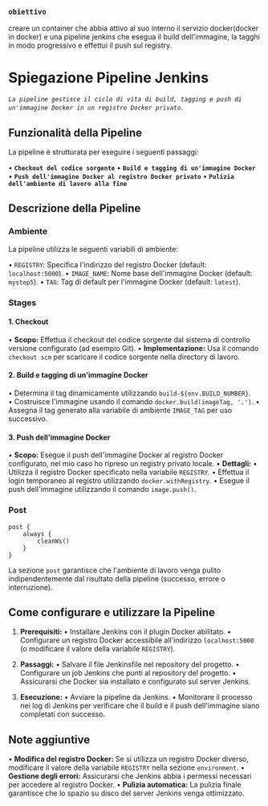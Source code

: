 ### **`obiettivo`**
creare un container che abbia attivo al suo interno il servizio docker(docker in docker) e una pipeline jenkins che esegua il build dell'immagine, la tagghi in modo progressivo e effettui il push sul registry.

# Spiegazione Pipeline Jenkins 

*`La pipeline gestisce il ciclo di vita di build, tagging e push di un'immagine Docker in un registro Docker privato`*.

## Funzionalità della Pipeline

La pipeline è strutturata per eseguire i seguenti passaggi:

• **`Checkout del codice sorgente`**
• **`Build e tagging di un'immagine Docker`**
• **`Push dell'immagine Docker al registro Docker privato`**
• **`Pulizia dell'ambiente di lavoro alla fine`**

## Descrizione della Pipeline

### Ambiente

La pipeline utilizza le seguenti variabili di ambiente:

• `REGISTRY`: Specifica l'indirizzo del registro Docker (default: `localhost:5000`).
• `IMAGE_NAME`: Nome base dell'immagine Docker (default: `mystep5`).
• `TAG`: Tag di default per l'immagine Docker (default: `latest`).

### Stages

#### 1. Checkout

• **Scopo:** Effettua il checkout del codice sorgente dal sistema di controllo versione configurato (ad esempio Git).
• **Implementazione:** Usa il comando `checkout scm` per scaricare il codice sorgente nella directory di lavoro.

#### 2. Build e tagging di un'immagine Docker

  • Determina il tag dinamicamente utilizzando `build-${env.BUILD_NUMBER}`.  
  • Costruisce l'immagine usando il comando `docker.build(imageTag, '.')`.
  • Assegna il tag generato alla variabile di ambiente `IMAGE_TAG` per uso successivo.

#### 3. Push dell'immagine Docker

• **Scopo:** Esegue il push dell'immagine Docker al registro Docker configurato, nel mio caso ho ripreso un registry privato locale.
• **Dettagli:**
  • Utilizza il registro Docker specificato nella variabile `REGISTRY`.
  • Effettua il login temporaneo al registro utilizzando `docker.withRegistry`.
  • Esegue il push dell'immagine utilizzando il comando `image.push()`.

### Post 

    post {
        always {
            cleanWs() 
        }
    }
La sezione `post` garantisce che l'ambiente di lavoro venga pulito indipendentemente dal risultato della pipeline (successo, errore o interruzione).

## Come configurare e utilizzare la Pipeline

1. **Prerequisiti:**
   • Installare Jenkins con il plugin Docker abilitato.
   • Configurare un registro Docker accessibile all'indirizzo `localhost:5000` (o modificare il valore della variabile `REGISTRY`).

2. **Passaggi:**
   • Salvare il file Jenkinsfile nel repository del progetto.
   • Configurare un job Jenkins che punti al repository del progetto.
   • Assicurarsi che Docker sia installato e configurato sul server Jenkins.

3. **Esecuzione:**
   • Avviare la pipeline da Jenkins.
   • Monitorare il processo nei log di Jenkins per verificare che il build e il push dell'immagine siano completati con successo.

## Note aggiuntive

• **Modifica del registro Docker:** Se si utilizza un registro Docker diverso, modificare il valore della variabile `REGISTRY` nella sezione `environment`.
• **Gestione degli errori:** Assicurarsi che Jenkins abbia i permessi necessari per accedere al registro Docker.
• **Pulizia automatica:** La pulizia finale garantisce che lo spazio su disco del server Jenkins venga ottimizzato.

